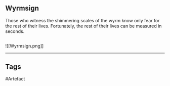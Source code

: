 ## Wyrmsign
Those who witness the shimmering scales of the wyrm
know only fear for the rest of their lives.
Fortunately, the rest of their lives
can be measured in seconds.
## 
![[Wyrmsign.png]]

---
## Tags
#Artefact